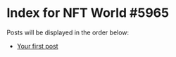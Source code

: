 # Index for NFT World #5965
Posts will be displayed in the order below:

- [Your first post](./001-first.md)

